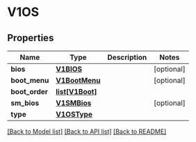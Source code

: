 # V1OS

## Properties
Name | Type | Description | Notes
------------ | ------------- | ------------- | -------------
**bios** | [**V1BIOS**](V1BIOS.md) |  | [optional]
**boot_menu** | [**V1BootMenu**](V1BootMenu.md) |  | [optional]
**boot_order** | [**list[V1Boot]**](V1Boot.md) |  |
**sm_bios** | [**V1SMBios**](V1SMBios.md) |  | [optional]
**type** | [**V1OSType**](V1OSType.md) |  |

[[Back to Model list]](../README.md#documentation-for-models) [[Back to API list]](../README.md#documentation-for-api-endpoints) [[Back to README]](../README.md)


